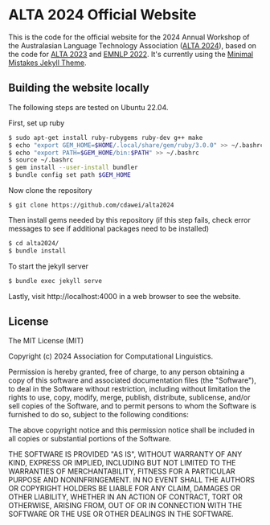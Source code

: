 # ALTA 2024 Official Website

This is the code for the official website for the 2024 Annual Workshop of the Australasian Language Technology Association ([ALTA 2024](https://alta2024.alta.asn.au/)), based on the code for [ALTA 2023](https://alta2023.alta.asn.au/) and [EMNLP 2022](https://github.com/yxni98/EMNLP_2022). It's currently using the [Minimal Mistakes Jekyll Theme](https://github.com/mmistakes/minimal-mistakes).


## Building the website locally

The following steps are tested on Ubuntu 22.04.

First, set up ruby
```bash
$ sudo apt-get install ruby-rubygems ruby-dev g++ make
$ echo "export GEM_HOME=$HOME/.local/share/gem/ruby/3.0.0" >> ~/.bashrc
$ echo "export PATH=$GEM_HOME/bin:$PATH" >> ~/.bashrc
$ source ~/.bashrc
$ gem install --user-install bundler
$ bundle config set path $GEM_HOME
```
Now clone the repository
```
$ git clone https://github.com/cdawei/alta2024
```
Then install gems needed by this repository (if this step fails, check error messages to see if additional packages need to be installed)
```bash
$ cd alta2024/
$ bundle install
```
To start the jekyll server
```bash
$ bundle exec jekyll serve
```
Lastly, visit http://localhost:4000 in a web browser to see the website.


## License

The MIT License (MIT)

Copyright (c) 2024 Association for Computational Linguistics.

Permission is hereby granted, free of charge, to any person obtaining a copy
of this software and associated documentation files (the "Software"), to deal
in the Software without restriction, including without limitation the rights
to use, copy, modify, merge, publish, distribute, sublicense, and/or sell
copies of the Software, and to permit persons to whom the Software is
furnished to do so, subject to the following conditions:

The above copyright notice and this permission notice shall be included in all
copies or substantial portions of the Software.

THE SOFTWARE IS PROVIDED "AS IS", WITHOUT WARRANTY OF ANY KIND, EXPRESS OR
IMPLIED, INCLUDING BUT NOT LIMITED TO THE WARRANTIES OF MERCHANTABILITY,
FITNESS FOR A PARTICULAR PURPOSE AND NONINFRINGEMENT. IN NO EVENT SHALL THE
AUTHORS OR COPYRIGHT HOLDERS BE LIABLE FOR ANY CLAIM, DAMAGES OR OTHER
LIABILITY, WHETHER IN AN ACTION OF CONTRACT, TORT OR OTHERWISE, ARISING FROM,
OUT OF OR IN CONNECTION WITH THE SOFTWARE OR THE USE OR OTHER DEALINGS IN THE
SOFTWARE.
